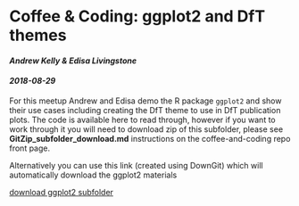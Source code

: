 # Coffee & Coding: ggplot2 and DfT themes

#### *Andrew Kelly & Edisa Livingstone*
#### *2018-08-29*

For this meetup Andrew and Edisa demo the R package `ggplot2` and show their
use cases including creating the DfT theme to use in DfT publication plots. 
The code is available here to read through, however if you want to work through 
it you will need to download zip of this subfolder, please see **GitZip_subfolder_download.md**
instructions on the coffee-and-coding repo front page.

Alternatively you can use this link (created using DownGit) which will automatically
download the ggplot2 materials

[download ggplot2 subfolder](https://minhaskamal.github.io/DownGit/#/home?url=https://github.com/departmentfortransport/coffee-and-coding/tree/master/All_materials/20180829_ggplot2)
